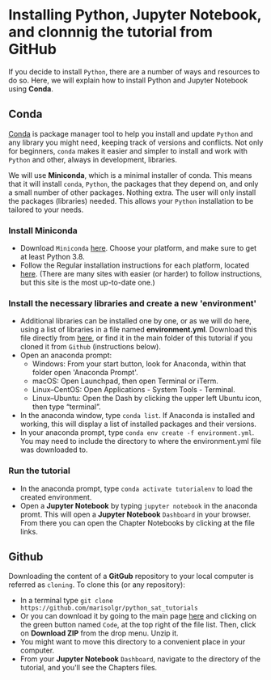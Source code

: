 # Installing Python, Jupyter Notebook, and clonnnig the tutorial from GitHub

If you decide to install `Python`, there are a number of ways and resources to do so. Here, we will explain how to install Python and Jupyter Notebook using __Conda__.

## Conda
[Conda](https://docs.conda.io/en/latest/) is package manager tool to help you install and update `Python` and any library you might need, keeping track of versions and conflicts. Not only for beginners, `conda` makes it easier and simpler to install and work with `Python` and other, always in development, libraries.

We will use __Miniconda__, which is a minimal installer of conda. This means that it will install `conda`, `Python`, the packages that they depend on, and only a small number of other packages. Nothing extra. The user will only install the packages (libraries) needed. This allows your `Python` installation to be tailored to your needs.


### Install Miniconda
- Download `Miniconda` [here](https://docs.conda.io/en/latest/miniconda.html). Choose your platform, and make sure to get at least Python 3.8. 
- Follow the Regular installation instructions for each platform, located [here](https://conda.io/projects/conda/en/latest/user-guide/install/index.html#regular-installation). (There are many sites with easier (or harder) to follow instructions, but this site is the most up-to-date one.)


### Install the necessary libraries and create a new 'environment'

- Additional libraries can be installed one by one, or as we will do here, using a list of libraries in a file named __environment.yml__. Download this file directly from [here](https://github.com/marisolgr/python_sat_tutorials/blob/main/environment.yml), or find it in the main folder of this tutorial if you cloned it from `Github` (instructions below). 
- Open an anaconda prompt:
  - Windows: From your start button, look for Anaconda, within that folder open 'Anaconda Prompt'. 
  - macOS: Open Launchpad, then open Terminal or iTerm.
  - Linux–CentOS: Open Applications - System Tools - Terminal.
  - Linux–Ubuntu: Open the Dash by clicking the upper left Ubuntu icon, then type “terminal”.
- In the anaconda window, type `conda list`. If Anaconda is installed and working, this will display a list of installed packages and their versions.
- In your anaconda prompt, type `conda env create -f environment.yml`. You may need to include the directory to where the environment.yml file was downloaded to.

### Run the tutorial

- In the anaconda prompt, type `conda activate tutorialenv` to load the created environment.
- Open a __Jupyter Notebook__ by typing `jupyter notebook` in the anaconda promt. This will open a __Jupyter Notebook__ `Dashboard`  in your browser. From there you can open the Chapter Notebooks by clicking at the file links. 

## Github

Downloading the content of a __GitGub__ repository to your local computer is referred as `cloning`. To clone this (or any repository):

- In a terminal type `git clone https://github.com/marisolgr/python_sat_tutorials`
- Or you can download it by going to the main page [here](https://github.com/marisolgr/python_sat_tutorials) and clicking on the green button named `Code`, at the top right of the file list. Then, click on __Download ZIP__ from the drop menu. Unzip it. 
- You might want to move this directory to a convenient place in your computer.
- From your __Jupyter Notebook__ `Dashboard`, navigate to the directory of the tutorial, and you'll see the Chapters files. 
